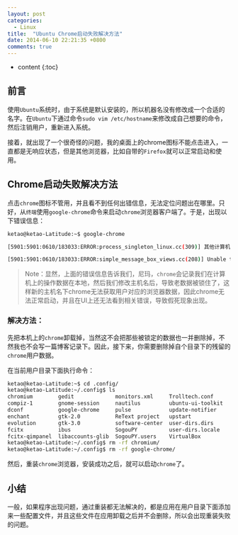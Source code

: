 ```yaml
---
layout: post
categories: 
  - Linux 
title:  "Ubuntu Chrome启动失败解决方法"
date: 2014-06-10 22:21:35 +0800
comments: true
---
```


* content
{:toc}

## <a id="Intro">前言</a>

使用`Ubuntu`系统时，由于系统是默认安装的，所以机器名没有修改成一个合适的名字。在`Ubuntu`下通过命令`sudo vim /etc/hostname`来修改成自己想要的命令，然后注销用户，重新进入系统。

接着，就出现了一个很奇怪的问题，我的桌面上的chrome图标不能点击进入，一直都是无响应状态，但是其他浏览器，比如自带的`Firefox`就可以正常启动和使用。

## <a id="Chrome">Chrome启动失败解决方法</a>

点击`chrome`图标不管用，并且看不到任何出错信息，无法定位问题出在哪里。只好，从`终端`使用`google-chrome`命令来启动`chrome`浏览器客户端了。于是，出现以下错误信息：

``` bash
ketao@ketao-Latitude:~$ google-chrome

[5901:5901:0610/183033:ERROR:process_singleton_linux.cc(309)] 其他计算机 (ketao-Latitude-E5430-non-vPro) 的另一个 Google Chrome 进程 (7578) 好像正在使用此个人资料。Chrome 已锁定此个人资料以防止其受损。如果您确定其他进程目前未使用此个人资料，请为其解锁并重新启动 Chrome。

[5901:5901:0610/183033:ERROR:simple_message_box_views.cc(208)] Unable to show a dialog outside the UI thread message loop: Google Chrome - 其他计算机 (ketao-Latitude-E5430-non-vPro) 的另一个 Google Chrome 进程 (7578) 好像正在使用此个人资料。Chrome 已锁定此个人资料以防止其受损。如果您确定其他进程目前未使用此个人资料，请为其解锁并重新启动 Chrome。

```

<!-- more -->

> Note：显然，上面的错误信息告诉我们，尼玛，`chrome`会记录我们在计算机上的操作数据在本地，然后我们修改主机名后，导致老数据被锁住了，这样新的主机名下chrome无法获取用户对应的浏览器数据，因此chrome无法正常启动，并且在UI上还无法看到相关错误，导致假死现象出现。

### 解决方法：

先把本机上的`chrome`卸载掉，当然这不会把那些被锁定的数据也一并删除掉，不然我也不会写一篇博客记录下。因此，接下来，你需要删除掉自个目录下的残留的`chrome`用户数据。

在当前用户目录下面执行命令：

```bash
ketao@ketao-Latitude:~$ cd .config/
ketao@ketao-Latitude:~/.config$ ls
chromium        gedit             monitors.xml     Trolltech.conf
compiz-1        gnome-session     nautilus         ubuntu-ui-toolkit
dconf           google-chrome     pulse            update-notifier
enchant         gtk-2.0           ReText project   upstart
evolution       gtk-3.0           software-center  user-dirs.dirs
fcitx           ibus              SogouPY          user-dirs.locale
fcitx-qimpanel  libaccounts-glib  SogouPY.users    VirtualBox
ketao@ketao-Latitude:~/.config$ rm -rf chromium/
ketao@ketao-Latitude:~/.config$ rm -rf google-chrome/
```

然后，重装`chrome`浏览器，安装成功之后，就可以启动`chrome`了。

## <a id="Finally">小结</a>

一般，如果程序出现问题，通过重装都无法解决的，都是应用在用户目录下面添加来一些配置文件，并且这些文件在应用卸载之后并不会删除，所以会出现重装失败的问题。
